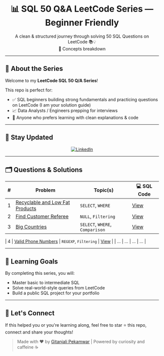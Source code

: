 <h1 align="center">📊 SQL 50 Q&A LeetCode Series — Beginner Friendly</h1>

<p align="center">
  A clean & structured journey through solving 50 SQL Questions on LeetCode 📚💡<br>
  🧠 Concepts breakdown
</p>

---

## 🎯 About the Series

Welcome to my **LeetCode SQL 50 Q/A Series**!

This repo is perfect for:
- ✅ SQL beginners building strong fundamentals and practicing questions on LeetCode (I am your solution guide)
- 📈 Data Analysts / Engineers prepping for interviews
- 🧪 Anyone who prefers learning with clean explanations & code

---

## 🔔 Stay Updated

<p align="center">
  <a href="https://www.linkedin.com/in/gitanjalipekamwar/" target="_blank">
    <img src="https://img.shields.io/badge/Connect%20on%20LinkedIn-0077B5?style=for-the-badge&logo=linkedin&logoColor=white" alt="LinkedIn" />
  </a>
</p>

---

## 🗂️ Questions & Solutions

| # | Problem | Topic(s) | 💻 SQL Code |
|:-:|---------|----------|-------------|
| 1 | [Recyclable and Low Fat Products](https://leetcode.com/problems/recyclable-and-low-fat-products/) | `SELECT`, `WHERE` | [View](https://github.com/GitanjaliPekamwar/LeetCode-SQL-50-Q-Series/blob/main/Solutions/Recyclable%20and%20Low%20Fat%20Products.sql) |
| 2 | [Find Customer Referee](https://leetcode.com/problems/find-customer-referee/) | `NULL`, `Filtering` | [View](https://github.com/GitanjaliPekamwar/LeetCode-SQL-50-Q-Series/blob/main/Solutions/584.Find%20Customer%20Referee.sql)
| 3 | [Big Countries](https://leetcode.com/problems/big-countries/) | `SELECT`, `WHERE`, `Comparison` | [View](https://github.com/GitanjaliPekamwar/LeetCode-SQL-50-Q-Series/blob/main/Solutions/595.Big%20Countries.sql) |

| 4 | [Valid Phone Numbers](https://leetcode.com/problems/valid-phone-numbers/) | `REGEXP`, `Filtering` | [View](solutions/004-valid-phone-numbers.sql) |
| ... | ... | ... | ... |


---

## 🧠 Learning Goals

By completing this series, you will:
- Master basic to intermediate SQL 
- Solve real-world-style queries from LeetCode
- Build a public SQL project for your portfolio

---

## 🚀 Let's Connect

If this helped you or you're learning along, feel free to star ⭐ this repo, connect and share your thoughts!

> Made with ❤️ by [Gitanjali Pekamwar](https://www.linkedin.com/in/gitanjalipekamwar) | Powered by curiosity and caffeine ☕  




